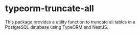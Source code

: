 # typeorm-truncate-all
This package provides a utility function to truncate all tables in a PostgreSQL database using TypeORM and NestJS.
